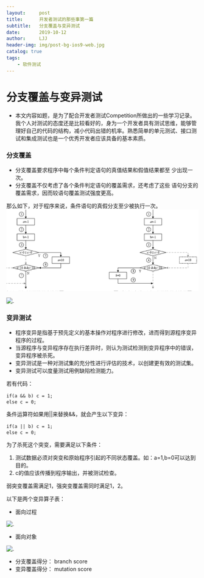 ```yaml
---
layout:     post
title:      开发者测试的那些事第一篇
subtitle:   分支覆盖与变异测试
date:       2019-10-12
author:     LJJ
header-img: img/post-bg-ios9-web.jpg
catalog: true
tags:
    - 软件测试
---
```


# 分支覆盖与变异测试
- 本文内容如题，是为了配合开发者测试Competition所做出的一些学习记录。我个人对测试的态度还是比较看好的，身为一个开发者具有测试思维，能够管理好自己的代码的结构，减小代码出错的机率。熟悉简单的单元测试、接口测试和集成测试也是一个优秀开发者应该具备的基本素质。

### 分支覆盖
- 分支覆盖要求程序中每个条件判定语句的真值结果和假值结果都至 少出现一次。
- 分支覆盖不仅考虑了各个条件判定语句的覆盖需求，还考虑了这些 语句分支的覆盖需求，因而较语句覆盖测试强度更高。

那么如下，对于程序来说，条件语句的真假分支至少被执行一次。
![.](/img/test-LJJ-01.PNG)
  
  
![.](/img//img/test-LJJ-02.PNG)

### 变异测试
- 程序变异是指基于预先定义的基本操作对程序进行修改，进而得到源程序变异程序的过程。
- 当源程序与变异程序存在执行差异时，则认为测试检测到变异程序中的错误，变异程序被杀死。
- 变异测试是一种对测试集的充分性进行评估的技术，以创建更有效的测试集。
- 变异测试可以度量测试用例缺陷检测能力。

若有代码：

    if(a && b) c = 1;
    else c = 0;
条件运算符如果用||来替换&&，就会产生以下变异：

    if(a || b) c = 1;
    else c = 0;

为了杀死这个突变，需要满足以下条件：
1. 测试数据必须对突变和原始程序引起的不同状态覆盖。如：a=1,b=0可以达到目的。
2. c的值应该传播到程序输出，并被测试检查。

弱突变覆盖需满足1，强突变覆盖需同时满足1，2。

以下是两个变异算子表：
- 面向过程

![.](/img//img/test-LJJ-03.PNG)

- 面向对象

![.](/img//img/test-LJJ-04.PNG)

- 分支覆盖得分： branch score
- 变异覆盖得分： mutation score
